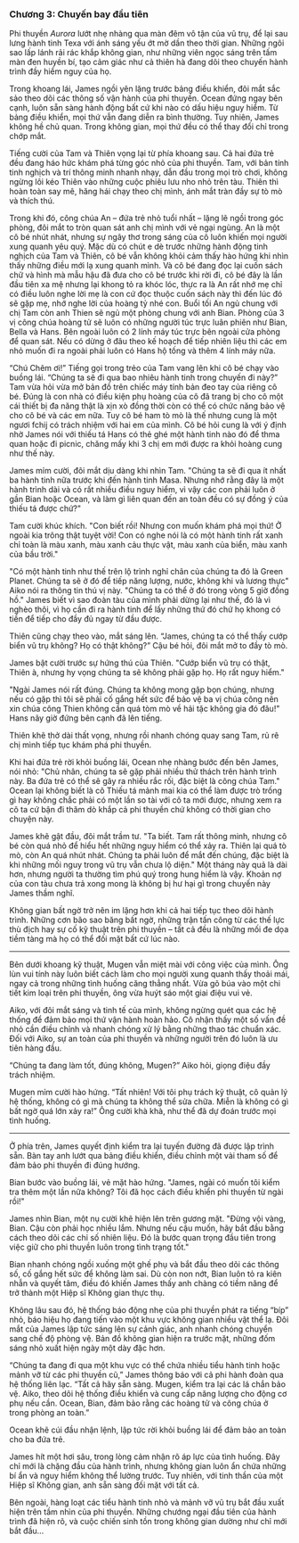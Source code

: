 ### Chương 3: **Chuyến bay đầu tiên**

Phi thuyền *Aurora* lướt nhẹ nhàng qua màn đêm vô tận của vũ trụ, để lại sau lưng hành tinh Texa với ánh sáng yếu ớt mờ dần theo thời gian. Những ngôi sao lấp lánh rải rác khắp không gian, như những viên ngọc sáng trên tấm màn đen huyền bí, tạo cảm giác như cả thiên hà đang dõi theo chuyến hành trình đầy hiểm nguy của họ.

Trong khoang lái, James ngồi yên lặng trước bảng điều khiển, đôi mắt sắc sảo theo dõi các thông số vận hành của phi thuyền. Ocean đứng ngay bên cạnh, luôn sẵn sàng hành động bất cứ khi nào có dấu hiệu nguy hiểm. Từ bảng điều khiển, mọi thứ vẫn đang diễn ra bình thường. Tuy nhiên, James không hề chủ quan. Trong không gian, mọi thứ đều có thể thay đổi chỉ trong chớp mắt.

Tiếng cười của Tam và Thiên vọng lại từ phía khoang sau. Cả hai đứa trẻ đều đang háo hức khám phá từng góc nhỏ của phi thuyền. Tam, với bản tính tinh nghịch và trí thông minh nhanh nhạy, dẫn đầu trong mọi trò chơi, không ngừng lôi kéo Thiên vào những cuộc phiêu lưu nho nhỏ trên tàu. Thiên thì hoàn toàn say mê, hăng hái chạy theo chị mình, ánh mắt tràn đầy sự tò mò và thích thú.

Trong khi đó, công chúa An – đứa trẻ nhỏ tuổi nhất – lặng lẽ ngồi trong góc phòng, đôi mắt to tròn quan sát anh chị mình với vẻ ngại ngùng. An là một cô bé nhút nhát, nhưng sự ngây thơ trong sáng của cô luôn khiến mọi người xung quanh yêu quý. Mặc dù có chút e dè trước những hành động tinh nghịch của Tam và Thiên, cô bé vẫn không khỏi cảm thấy hào hứng khi nhìn thấy những điều mới lạ xung quanh mình. Và cô bé đang đọc lại cuốn sách chữ và hình mà mẫu hậu đã đưa cho cô bé trước khi rời đi, cô bé đây là lần đầu tiên xa mệ nhưng lại khong tỏ ra khóc lóc, thực ra là An rất nhớ mẹ chỉ có điều luôn nghe lời mẹ là con cứ đọc thuộc cuốn sách này thì đến lúc đó sẽ gặp mẹ, nhớ nghe lời của hoàng tỷ nhé con. Buổi tối An ngủ chung với chị Tam còn anh Thien sẽ ngủ một phòng chung với anh Bian. Phòng của 3 vị công chúa hoàng tử sẽ luôn có những người túc trực luân phiên như Bian, Bella và Hans. Bên ngoài luôn có 2 lính máy túc trực bên ngoài cửa phòng để quan sát. Nếu có dừng ở đâu theo kế hoạch để tiếp nhiên liệu thì các em nhỏ muốn đi ra ngoài phải luôn có Hans hộ tống và thêm 4 lính máy nữa.

“Chú Chêm ơi!” Tiếng gọi trong trẻo của Tam vang lên khi cô bé chạy vào buồng lái. “Chúng ta sẽ đi qua bao nhiêu hành tinh trong chuyến đi này?” Tam vừa hỏi vừa mở bản đồ trên chiếc máy tính bản đeo tay của riêng cô bé. Đúng là con nhà có điều kiện phụ hoàng của cô đã trang bị cho cô một cái thiết bị đa năng thật là xịn xò đồng thời còn có thể có chức năng bảo vệ cho cô bé và các em nữa. Tuy cô bé ham tò mò là thế nhưng cung là một ngươi fchij có trách nhiệm với hai em của mình. Cô bé hỏi cung là với ý định nhờ James nói với thiếu tá Hans có thẻ ghé một hành tinh nào đó để thma quan hoặc đi picnic, chăng mấy khi 3 chị em mới được ra khỏi hoàng cung như thế này.

James mỉm cười, đôi mắt dịu dàng khi nhìn Tam. "Chúng ta sẽ đi qua ít nhất ba hành tinh nữa trước khi đến hành tinh Masa. Nhưng nhớ rằng đây là một hành trình dài và có rất nhiều điều nguy hiểm, vì vậy các con phải luôn ở gần Bian hoặc Ocean, và làm gì liên quan đến an toàn đều có sự đồng ý của thiếu tá được chứ?"

Tam cười khúc khích. "Con biết rồi! Nhưng con muốn khám phá mọi thứ! Ở ngoài kia trông thật tuyệt vời! Con có nghe nói là có một hành tinh rất xanh chỉ toàn là màu xanh, màu xanh cảu thực vật, màu xanh của biển, màu xanh của bầu trời."

"Có một hành tinh như thế trên lộ trình nghỉ chân của chúng ta đó là Green Planet. Chúng ta sẽ ở đó để tiếp năng lượng, nước, không khi và lương thực" Aiko nói ra thông tin thú vị này. "Chúng ta có thể ở đó trong vòng 5 giờ đồng hồ." James biết vì sao đoàn tàu của mình phải dừng lại như thế, đó là vì nghèo thôi, vì họ cần đi ra hành tinh để lấy những thứ đó chứ họ khong có tiền để tiếp cho đầy đủ ngay từ đầu được.

Thiên cũng chạy theo vào, mắt sáng lên. “James, chúng ta có thể thấy cướp biển vũ trụ không? Họ có thật không?” Cậu bé hỏi, đôi mắt mở to đầy tò mò.

James bật cười trước sự hứng thú của Thiên. "Cướp biển vũ trụ có thật, Thiên à, nhưng hy vọng chúng ta sẽ không phải gặp họ. Họ rất nguy hiểm."

"Ngài James nói rất đúng. Chúng ta không mong gặp bọn chúng, nhưng nếu có gặp thì tôi sẽ phải cố gắng hết sức để bảo vệ ba vị chúa công nên xin chúa công Thien không cần quá tòm mò về hải tặc không gia đó đâu!" Hans nãy giờ đứng bên cạnh đã lên tiếng.

Thiên khẽ thở dài thất vọng, nhưng rồi nhanh chóng quay sang Tam, rủ rê chị mình tiếp tục khám phá phi thuyền.

Khi hai đứa trẻ rời khỏi buồng lái, Ocean nhẹ nhàng bước đến bên James, nói nhỏ: "Chủ nhân, chúng ta sẽ gặp phải nhiều thử thách trên hành trình này. Ba đứa trẻ có thể sẽ gây ra nhiều rắc rối, đặc biệt là công chúa Tam." Ocean lại không biết là cô Thiếu tá mảnh mai kia có thể làm được trò trống gì hay không chắc phải có một lần so tài với cô ta mới được, nhưng xem ra cô ta cứ bận đi thăm dò khắp cả phi thuyền chứ không có thời gian cho chuyện này.

James khẽ gật đầu, đôi mắt trầm tư. "Ta biết. Tam rất thông minh, nhưng cô bé còn quá nhỏ để hiểu hết những nguy hiểm có thể xảy ra. Thiên lại quá tò mò, còn An quá nhút nhát. Chúng ta phải luôn để mắt đến chúng, đặc biệt là khi những mối nguy trong vũ trụ vẫn chưa lộ diện." Một tháng này quả là dài hơn, nhưng người ta thường tìm phú quý trong hung hiểm là vậy. Khoản nợ của con tàu chưa trả xong mong là không bị hư hại gì trong chuyến này James thầm nghĩ.

Không gian bất ngờ trở nên im lặng hơn khi cả hai tiếp tục theo dõi hành trình. Những cơn bão sao băng bất ngờ, những trận tấn công từ các thế lực thù địch hay sự cố kỹ thuật trên phi thuyền – tất cả đều là những mối đe dọa tiềm tàng mà họ có thể đối mặt bất cứ lúc nào.

***

Bên dưới khoang kỹ thuật, Mugen vẫn miệt mài với công việc của mình. Ông lùn vui tính này luôn biết cách làm cho mọi người xung quanh thấy thoải mái, ngay cả trong những tình huống căng thẳng nhất. Vừa gõ búa vào một chi tiết kim loại trên phi thuyền, ông vừa huýt sáo một giai điệu vui vẻ. 

Aiko, với đôi mắt sáng và tinh tế của mình, không ngừng quét qua các hệ thống để đảm bảo mọi thứ vận hành hoàn hảo. Cô nhận thấy một số vấn đề nhỏ cần điều chỉnh và nhanh chóng xử lý bằng những thao tác chuẩn xác. Đối với Aiko, sự an toàn của phi thuyền và những người trên đó luôn là ưu tiên hàng đầu.

“Chúng ta đang làm tốt, đúng không, Mugen?” Aiko hỏi, giọng điệu đầy trách nhiệm.

Mugen mỉm cười hào hứng. “Tất nhiên! Với tôi phụ trách kỹ thuật, cô quản lý hệ thống, không có gì mà chúng ta không thể sửa chữa. Miễn là không có gì bất ngờ quá lớn xảy ra!” Ông cười khà khà, như thể đã dự đoán trước mọi tình huống.

***

Ở phía trên, James quyết định kiểm tra lại tuyến đường đã được lập trình sẵn. Bàn tay anh lướt qua bảng điều khiển, điều chỉnh một vài tham số để đảm bảo phi thuyền đi đúng hướng.

Bian bước vào buồng lái, vẻ mặt hào hứng. "James, ngài có muốn tôi kiểm tra thêm một lần nữa không? Tôi đã học cách điều khiển phi thuyền từ ngài rồi!"

James nhìn Bian, một nụ cười khẽ hiện lên trên gương mặt. "Đừng vội vàng, Bian. Cậu còn phải học nhiều lắm. Nhưng nếu cậu muốn, hãy bắt đầu bằng cách theo dõi các chỉ số nhiên liệu. Đó là bước quan trọng đầu tiên trong việc giữ cho phi thuyền luôn trong tình trạng tốt."

Bian nhanh chóng ngồi xuống một ghế phụ và bắt đầu theo dõi các thông số, cố gắng hết sức để không làm sai. Dù còn non nớt, Bian luôn tỏ ra kiên nhẫn và quyết tâm, điều đó khiến James thấy anh chàng có tiềm năng để trở thành một Hiệp sĩ Không gian thực thụ.

Không lâu sau đó, hệ thống báo động nhẹ của phi thuyền phát ra tiếng “bíp” nhỏ, báo hiệu họ đang tiến vào một khu vực không gian nhiều vật thể lạ. Đôi mắt của James lập tức sáng lên sự cảnh giác, anh nhanh chóng chuyển sang chế độ phòng vệ. Bản đồ không gian hiện ra trước mặt, những đốm sáng nhỏ xuất hiện ngày một dày đặc hơn.

“Chúng ta đang đi qua một khu vực có thể chứa nhiều tiểu hành tinh hoặc mảnh vỡ từ các phi thuyền cũ,” James thông báo với cả phi hành đoàn qua hệ thống liên lạc. “Tất cả hãy sẵn sàng. Mugen, kiểm tra lại các lá chắn bảo vệ. Aiko, theo dõi hệ thống điều khiển và cung cấp năng lượng cho động cơ phụ nếu cần. Ocean, Bian, đảm bảo rằng các hoàng tử và công chúa ở trong phòng an toàn.”

Ocean khẽ cúi đầu nhận lệnh, lập tức rời khỏi buồng lái để đảm bảo an toàn cho ba đứa trẻ.

James hít một hơi sâu, trong lòng cảm nhận rõ áp lực của tình huống. Đây chỉ mới là chặng đầu của hành trình, nhưng không gian luôn ẩn chứa những bí ẩn và nguy hiểm không thể lường trước. Tuy nhiên, với tinh thần của một Hiệp sĩ Không gian, anh sẵn sàng đối mặt với tất cả.

Bên ngoài, hàng loạt các tiểu hành tinh nhỏ và mảnh vỡ vũ trụ bắt đầu xuất hiện trên tầm nhìn của phi thuyền. Những chướng ngại đầu tiên của hành trình đã hiện rõ, và cuộc chiến sinh tồn trong không gian dường như chỉ mới bắt đầu...